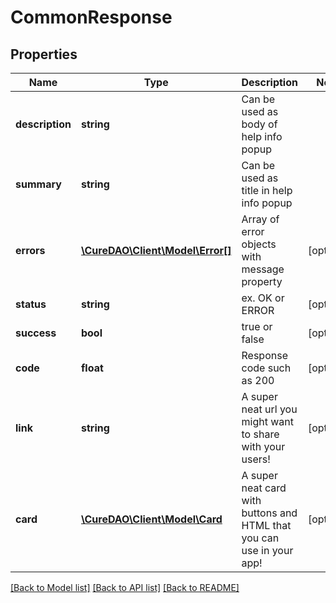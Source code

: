 # CommonResponse

## Properties
Name | Type | Description | Notes
------------ | ------------- | ------------- | -------------
**description** | **string** | Can be used as body of help info popup | 
**summary** | **string** | Can be used as title in help info popup | 
**errors** | [**\CureDAO\Client\Model\Error[]**](Error.md) | Array of error objects with message property | [optional] 
**status** | **string** | ex. OK or ERROR | [optional] 
**success** | **bool** | true or false | [optional] 
**code** | **float** | Response code such as 200 | [optional] 
**link** | **string** | A super neat url you might want to share with your users! | [optional] 
**card** | [**\CureDAO\Client\Model\Card**](Card.md) | A super neat card with buttons and HTML that you can use in your app! | [optional] 

[[Back to Model list]](../README.md#documentation-for-models) [[Back to API list]](../README.md#documentation-for-api-endpoints) [[Back to README]](../README.md)
